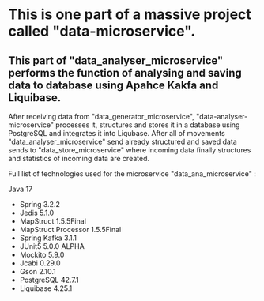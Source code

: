 # This is one part of a massive project called "data-microservice".
## This part of "data_analyser_microservice" performs the function of analysing and saving data to database using Apahce Kakfa and Liquibase.

After receiving data from "data_generator_microservicе", "data-analyser-microservice" processes it, structures and stores it in a database using PostgreSQL and integrates it into Liqubase.
After all of movements "data_analyser_microservice" send already structured and saved data sends to "data_store_microservice" where incoming data finally structures and statistics of incoming data are created.

Full list of technologies used for the microservice "data_ana_microservice" :

Java 17
 - Spring 3.2.2
 - Jedis 5.1.0
 - MapStruct 1.5.5Final
 - MapStruct Processor 1.5.5Final
 - Spring Kafka 3.1.1
 - JUnit5 5.0.0 ALPHA
 - Mockito 5.9.0
 - Jcabi 0.29.0
 - Gson 2.10.1
 - PostgreSQL 42.7.1
 - Liquibase 4.25.1
